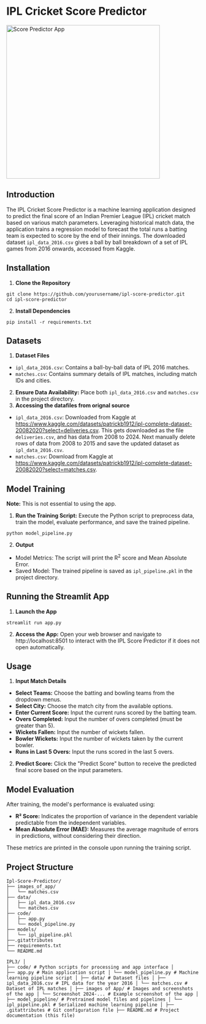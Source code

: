 # IPL Cricket Score Predictor  

<img src="ss_IPL_app_usage.png" alt="Score Predictor App" width="400"/>

## Introduction

The IPL Cricket Score Predictor is a machine learning application designed to predict the final score of an Indian Premier League (IPL) cricket match based on various match parameters. Leveraging historical match data, the application trains a regression model to forecast the total runs a batting team is expected to score by the end of their innings. The downloaded dataset `ipl_data_2016.csv` gives a ball by ball  breakdown of a set of IPL games from 2016 onwards, accessed from Kaggle.

## Installation

1. **Clone the Repository**
```
git clone https://github.com/yourusername/ipl-score-predictor.git
cd ipl-score-predictor
```
2. **Install Dependencies**
```
pip install -r requirements.txt
```

## Datasets

1. **Dataset Files**
- `ipl_data_2016.csv`: Contains a ball-by-ball data of IPL 2016 matches.
- `matches.csv`: Contains summary details of IPL matches, including match IDs and cities.
2. **Ensure Data Availability:** Place both `ipl_data_2016.csv` and `matches.csv` in the project directory.
3. **Accessing the datafiles from orignal source**
- `ipl_data_2016.csv`: Downloaded from Kaggle at https://www.kaggle.com/datasets/patrickb1912/ipl-complete-dataset-20082020?select=deliveries.csv. This gets downloaded as the file `deliveries.csv`, and has data from 2008 to 2024. Next manually delete rows of data from 2008 to 2015 and save the updated dataset as `ipl_data_2016.csv`.
- `matches.csv`: Download from Kaggle at https://www.kaggle.com/datasets/patrickb1912/ipl-complete-dataset-20082020?select=matches.csv.

## Model Training

**Note:** This is not essential to using the app.

1. **Run the Training Script:** Execute the Python script to preprocess data, train the model, evaluate performance, and save the trained pipeline.
```
python model_pipeline.py
```
2. **Output**
- Model Metrics: The script will print the R<sup>2</sup> score and Mean Absolute Error.
- Saved Model: The trained pipeline is saved as `ipl_pipeline.pkl` in the project directory.

## Running the Streamlit App

1. **Launch the App**
```
streamlit run app.py
```
2. **Access the App:** Open your web browser and navigate to http://localhost:8501 to interact with the IPL Score Predictor if it does not open automatically.

## Usage
1. **Input Match Details**
- **Select Teams:** Choose the batting and bowling teams from the dropdown menus.
- **Select City:** Choose the match city from the available options.
- **Enter Current Score:** Input the current runs scored by the batting team.
- **Overs Completed:** Input the number of overs completed (must be greater than 5).
- **Wickets Fallen:** Input the number of wickets fallen.
- **Bowler Wickets:** Input the number of wickets taken by the current bowler.
- **Runs in Last 5 Overs:** Input the runs scored in the last 5 overs.
2. **Predict Score:** Click the "Predict Score" button to receive the predicted final score based on the input parameters.

## Model Evaluation

After training, the model's performance is evaluated using:
- **R² Score:** Indicates the proportion of variance in the dependent variable predictable from the independent variables.
- **Mean Absolute Error (MAE):** Measures the average magnitude of errors in predictions, without considering their direction.

These metrics are printed in the console upon running the training script.

## Project Structure

```
Ipl-Score-Predictor/
├── images_of_app/
│   └── matches.csv
├── data/
│   ├── ipl_data_2016.csv
│   └── matches.csv
├── code/
│   ├── app.py
│   └── model_pipeline.py
├── models/
│   └── ipl_pipeline.pkl
├──.gitattributes
├── requirements.txt
└── README.md

```

```
IPL3/ │ 
├── code/ # Python scripts for processing and app interface │ 
├── app.py # Main application script │ └── model_pipeline.py # Machine learning pipeline script │ ├── data/ # Dataset files │ ├── ipl_data_2016.csv # IPL data for the year 2016 │ └── matches.csv # Dataset of IPL matches │ ├── images of App/ # Images and screenshots of the app │ └── Screenshot 2024-... # Example screenshot of the app │ ├── model_pipeline/ # Pretrained model files and pipelines │ └── ipl_pipeline.pkl # Serialized machine learning pipeline │ ├── .gitattributes # Git configuration file ├── README.md # Project documentation (this file)
```




